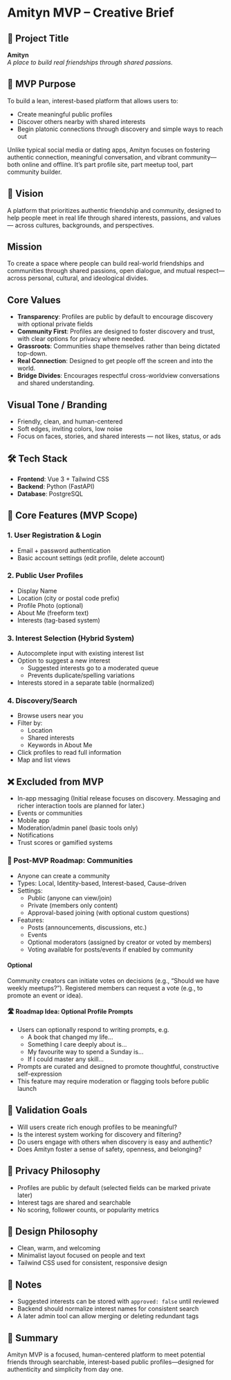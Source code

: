 # Amityn MVP – Creative Brief

## 🎯 Project Title

**Amityn**  
_A place to build real friendships through shared passions._

## 📌 MVP Purpose

To build a lean, interest-based platform that allows users to:

- Create meaningful public profiles
- Discover others nearby with shared interests
- Begin platonic connections through discovery and simple ways to reach out

Unlike typical social media or dating apps, Amityn focuses on fostering authentic connection, meaningful conversation, and vibrant community—both online and offline. It’s part profile site, part meetup tool, part community builder.

## 🧭 Vision

A platform that prioritizes authentic friendship and community, designed to help people meet in real life through shared interests, passions, and values — across cultures, backgrounds, and perspectives.

## Mission

To create a space where people can build real-world friendships and communities through shared passions, open dialogue, and mutual respect—across personal, cultural, and ideological divides.

## Core Values

- **Transparency**: Profiles are public by default to encourage discovery with optional private fields
- **Community First**: Profiles are designed to foster discovery and trust, with clear options for privacy where needed.
- **Grassroots**: Communities shape themselves rather than being dictated top-down.
- **Real Connection**: Designed to get people off the screen and into the world.
- **Bridge Divides**: Encourages respectful cross-worldview conversations and shared understanding.

## Visual Tone / Branding

- Friendly, clean, and human-centered
- Soft edges, inviting colors, low noise
- Focus on faces, stories, and shared interests — not likes, status, or ads

## 🛠️ Tech Stack

- **Frontend**: Vue 3 + Tailwind CSS
- **Backend**: Python (FastAPI)
- **Database**: PostgreSQL

## 🧱 Core Features (MVP Scope)

### 1. User Registration & Login

- Email + password authentication
- Basic account settings (edit profile, delete account)

### 2. Public User Profiles

- Display Name
- Location (city or postal code prefix)
- Profile Photo (optional)
- About Me (freeform text)
- Interests (tag-based system)

### 3. Interest Selection (Hybrid System)

- Autocomplete input with existing interest list
- Option to suggest a new interest
  - Suggested interests go to a moderated queue
  - Prevents duplicate/spelling variations
- Interests stored in a separate table (normalized)

### 4. Discovery/Search

- Browse users near you
- Filter by:
  - Location
  - Shared interests
  - Keywords in About Me
- Click profiles to read full information
- Map and list views

## ❌ Excluded from MVP

- In-app messaging (Initial release focuses on discovery. Messaging and richer interaction tools are planned for later.)
- Events or communities
- Mobile app
- Moderation/admin panel (basic tools only)
- Notifications
- Trust scores or gamified systems

### 🧭 Post-MVP Roadmap: Communities

- Anyone can create a community
- Types: Local, Identity-based, Interest-based, Cause-driven
- Settings:
  - Public (anyone can view/join)
  - Private (members only content)
  - Approval-based joining (with optional custom questions)
- Features:
  - Posts (announcements, discussions, etc.)
  - Events
  - Optional moderators (assigned by creator or voted by members)
  - Voting available for posts/events if enabled by community

#### Optional

Community creators can initiate votes on decisions (e.g., “Should we have weekly meetups?”).
Registered members can request a vote (e.g., to promote an event or idea).

#### 🛣️ Roadmap Idea: Optional Profile Prompts

- Users can optionally respond to writing prompts, e.g.
  - A book that changed my life...
  - Something I care deeply about is...
  - My favourite way to spend a Sunday is...
  - If I could master any skill...
- Prompts are curated and designed to promote thoughtful, constructive self-expression
- This feature may require moderation or flagging tools before public launch

## 🧪 Validation Goals

- Will users create rich enough profiles to be meaningful?
- Is the interest system working for discovery and filtering?
- Do users engage with others when discovery is easy and authentic?
- Does Amityn foster a sense of safety, openness, and belonging?

## 🔐 Privacy Philosophy

- Profiles are public by default (selected fields can be marked private later)
- Interest tags are shared and searchable
- No scoring, follower counts, or popularity metrics

## 🎨 Design Philosophy

- Clean, warm, and welcoming
- Minimalist layout focused on people and text
- Tailwind CSS used for consistent, responsive design

## 📎 Notes

- Suggested interests can be stored with `approved: false` until reviewed
- Backend should normalize interest names for consistent search
- A later admin tool can allow merging or deleting redundant tags

## 💬 Summary

Amityn MVP is a focused, human-centered platform to meet potential friends through searchable, interest-based public profiles—designed for authenticity and simplicity from day one.

